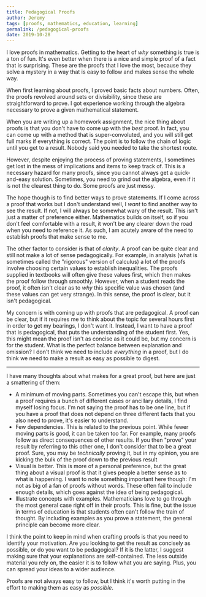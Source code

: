 ```yaml
---
title: Pedagogical Proofs
author: Jeremy
tags: [proofs, mathematics, education, learning]
permalink: /pedagogical-proofs
date: 2019-10-28
---
```


I love proofs in mathematics. Getting to the heart of *why* something is true is a ton of fun. It's even better when there is a nice and simple proof of a fact that is surprising. These are the proofs that I love the most, because they solve a mystery in a way that is easy to follow and makes sense the whole way.

When first learning about proofs, I proved basic facts about numbers. Often, the proofs revolved around sets or divisibility, since these are straightforward to prove. I got experience working through the algebra necessary to prove a given mathematical statement.

When you are writing up a homework assignment, the nice thing about proofs is that you don't have to come up with the *best* proof. In fact, you can come up with a method that is super-convoluted, and you will still get full marks if everything is correct. The point is to follow the chain of logic until you get to a result. Nobody said you needed to take the shortest route.

However, despite enjoying the process of proving statements, I sometimes get lost in the mess of implications and items to keep track of. This is a necessary hazard for many proofs, since you cannot always get a quick-and-easy solution. Sometimes, you need to grind out the algebra, even if it is not the clearest thing to do. Some proofs are just messy.

The hope though is to find better ways to prove statements. If I come across a proof that works but I don't understand well, I *want* to find another way to see the result. If not, I will always be somewhat wary of the result. This isn't just a matter of preference either. Mathematics builds on itself, so if you don't feel comfortable with a result, it won't be any clearer down the road when you need to reference it. As such, I am acutely aware of the need to establish proofs that make sense to me.

The other factor to consider is that of *clarity*. A proof can be quite clear and still not make a lot of sense pedagogically. For example, in analysis (what is sometimes called the "rigorous" version of calculus) a lot of the proofs involve choosing certain values to establish inequalities. The proofs supplied in textbooks will often give these values first, which then makes the proof follow through smoothly. However, when a student reads the proof, it often isn't clear as to *why* this specific value was chosen (and these values can get very strange). In this sense, the proof is clear, but it isn't pedagogical.

My concern is with coming up with proofs that are pedagogical. A proof can be clear, but if it requires me to think about the topic for several hours first in order to get my bearings, I don't want it. Instead, I want to have a proof that is pedagogical, that puts the understanding of the student first. Yes, this might mean the proof isn't as concise as it could be, but my concern is for the student. What is the perfect balance between explanation and omission? I don't think we need to include *everything* in a proof, but I do think we need to make a result as easy as possible to digest.

---

I have many thoughts about what makes for a great proof, but here are just a smattering of them:
- A minimum of moving parts. Sometimes you can't escape this, but when a proof requires a bunch of different cases or ancillary details, I find myself losing focus. I'm not saying the proof has to be one line, but if you have a proof that does not depend on three different facts that you also need to prove, it's easier to understand.
- Few dependencies. This is related to the previous point. While fewer moving parts is good, it can be taken too far. For example, many proofs follow as direct consequences of other results. If you then "prove" your result by referring to this other one, I don't consider that to be a great proof. Sure, you may be *technically* proving it, but in my opinion, you are kicking the bulk of the proof down to the previous result
- Visual is better. This is more of a personal preference, but the great thing about a visual proof is that it gives people a better sense as to what is happening. I want to note something important here though: I'm not as big of a fan of proofs without words. These often fail to include enough details, which goes against the idea of being pedagogical.
- Illustrate concepts with examples. Mathematicians love to go through the most general case right off in their proofs. This is fine, but the issue in terms of education is that students often can't follow the train of thought. By including examples as you prove a statement, the general principle can become more clear.

I think the point to keep in mind when crafting proofs is that you need to identify your motivation. Are you looking to get the result as concisely as possible, or do you want to be pedagogical? If it is the latter, I suggest making sure that your explanations are self-contained. The less outside material you rely on, the easier it is to follow what you are saying. Plus, you can spread your ideas to a wider audience.

Proofs are not always easy to follow, but I think it's worth putting in the effort to making them as easy as *possible*.
